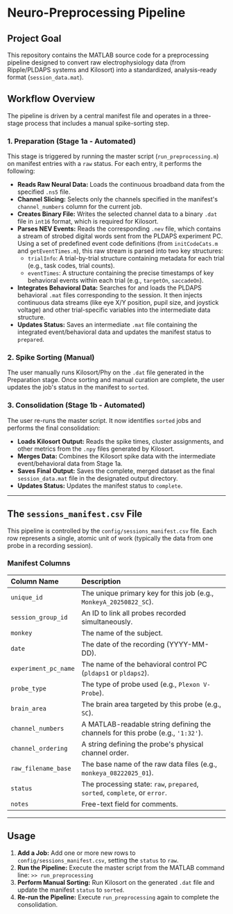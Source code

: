 # Neuro-Preprocessing Pipeline

## Project Goal

This repository contains the MATLAB source code for a preprocessing pipeline designed to convert raw electrophysiology data (from Ripple/PLDAPS systems and Kilosort) into a standardized, analysis-ready format (`session_data.mat`).

## Workflow Overview

The pipeline is driven by a central manifest file and operates in a three-stage process that includes a manual spike-sorting step.

### 1. Preparation (Stage 1a - Automated)
This stage is triggered by running the master script (`run_preprocessing.m`) on manifest entries with a `raw` status. For each entry, it performs the following:
* **Reads Raw Neural Data:** Loads the continuous broadband data from the specified `.ns5` file.
* **Channel Slicing:** Selects only the channels specified in the manifest's `channel_numbers` column for the current job.
* **Creates Binary File:** Writes the selected channel data to a binary `.dat` file in `int16` format, which is required for Kilosort.
* **Parses NEV Events:** Reads the corresponding `.nev` file, which contains a stream of strobed digital words sent from the PLDAPS experiment PC. Using a set of predefined event code definitions (from `initCodeCats.m` and `getEventTimes.m`), this raw stream is parsed into two key structures:
    * `trialInfo`: A trial-by-trial structure containing metadata for each trial (e.g., task codes, trial counts).
    * `eventTimes`: A structure containing the precise timestamps of key behavioral events within each trial (e.g., `targetOn`, `saccadeOn`).
* **Integrates Behavioral Data:** Searches for and loads the PLDAPS behavioral `.mat` files corresponding to the session. It then injects continuous data streams (like eye X/Y position, pupil size, and joystick voltage) and other trial-specific variables into the intermediate data structure.
* **Updates Status:** Saves an intermediate `.mat` file containing the integrated event/behavioral data and updates the manifest status to `prepared`.

### 2. Spike Sorting (Manual)
The user manually runs Kilosort/Phy on the `.dat` file generated in the Preparation stage. Once sorting and manual curation are complete, the user updates the job's status in the manifest to `sorted`.

### 3. Consolidation (Stage 1b - Automated)
The user re-runs the master script. It now identifies `sorted` jobs and performs the final consolidation:
* **Loads Kilosort Output:** Reads the spike times, cluster assignments, and other metrics from the `.npy` files generated by Kilosort.
* **Merges Data:** Combines the Kilosort spike data with the intermediate event/behavioral data from Stage 1a.
* **Saves Final Output:** Saves the complete, merged dataset as the final `session_data.mat` file in the designated output directory.
* **Updates Status:** Updates the manifest status to `complete`.

---

## The `sessions_manifest.csv` File

This pipeline is controlled by the `config/sessions_manifest.csv` file. Each row represents a single, atomic unit of work (typically the data from one probe in a recording session).

### Manifest Columns

| Column Name | Description |
| :--- | :--- |
| `unique_id` | The unique primary key for this job (e.g., `MonkeyA_20250822_SC`). |
| `session_group_id`| An ID to link all probes recorded simultaneously. |
| `monkey` | The name of the subject. |
| `date` | The date of the recording (YYYY-MM-DD). |
| `experiment_pc_name`| The name of the behavioral control PC (`pldaps1` or `pldaps2`). |
| `probe_type` | The type of probe used (e.g., `Plexon V-Probe`). |
| `brain_area` | The brain area targeted by this probe (e.g., `SC`). |
| `channel_numbers`| A MATLAB-readable string defining the channels for this probe (e.g., `'1:32'`). |
| `channel_ordering`| A string defining the probe's physical channel order. |
| `raw_filename_base`| The base name of the raw data files (e.g., `monkeya_08222025_01`). |
| `status` | The processing state: `raw`, `prepared`, `sorted`, `complete`, or `error`. |
| `notes` | Free-text field for comments. |

---

## Usage

1.  **Add a Job:** Add one or more new rows to `config/sessions_manifest.csv`, setting the `status` to `raw`.
2.  **Run the Pipeline:** Execute the master script from the MATLAB command line: `>> run_preprocessing`
3.  **Perform Manual Sorting:** Run Kilosort on the generated `.dat` file and update the manifest `status` to `sorted`.
4.  **Re-run the Pipeline:** Execute `run_preprocessing` again to complete the consolidation.